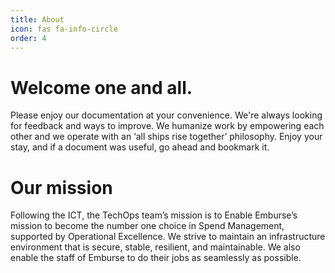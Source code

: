 ```yaml
---
title: About
icon: fas fa-info-circle
order: 4
---
```


# Welcome one and all. 

Please enjoy our documentation at your convenience. We're always looking for feedback and ways to improve. We humanize work by empowering each other and we operate with an ‘all ships rise together’ philosophy.
Enjoy your stay, and if a document was useful, go ahead and bookmark it.

# Our mission

Following the ICT, the TechOps team’s mission is to Enable Emburse’s mission to become the number one choice in Spend Management, supported by Operational Excellence.
We strive to maintain an infrastructure environment that is secure, stable, resilient, and maintainable.
We also enable the staff of Emburse to do their jobs as seamlessly as possible. 
